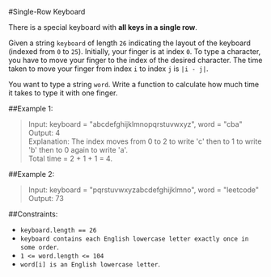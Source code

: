 #Single-Row Keyboard

There is a special keyboard with **all keys in a single row**.

Given a string `keyboard` of length `26` indicating the layout of the keyboard (indexed from `0` to `25`). Initially, your finger is at index `0`. To type a character, you have to move your finger to the index of the desired character. The time taken to move your finger from index `i` to index `j` is `|i - j|`.

You want to type a string `word`. Write a function to calculate how much time it takes to type it with one finger.

##Example 1:

>Input: keyboard = "abcdefghijklmnopqrstuvwxyz", word = "cba"<br>
Output: 4<br>
Explanation: The index moves from 0 to 2 to write 'c' then to 1 to write 'b' then to 0 again to write 'a'.<br>
Total time = 2 + 1 + 1 = 4.<br>

##Example 2:

>Input: keyboard = "pqrstuvwxyzabcdefghijklmno", word = "leetcode"<br>
Output: 73


##Constraints:

- `keyboard.length == 26`
- `keyboard contains each English lowercase letter exactly once in some order`.
- `1 <= word.length <= 104`
- `word[i] is an English lowercase letter`.
